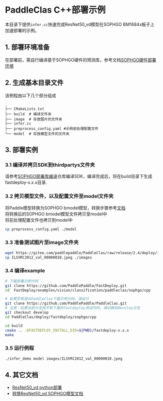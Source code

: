 # PaddleClas C++部署示例

本目录下提供`infer.cc`快速完成ResNet50_vd模型在SOPHGO BM1684x板子上加速部署的示例。

## 1. 部署环境准备
在部署前，需自行编译基于SOPHGO硬件的预测库，参考文档[SOPHGO硬件部署环境](https://github.com/PaddlePaddle/FastDeploy/blob/develop/docs/cn/build_and_install#算能硬件部署环境)

## 2. 生成基本目录文件

该例程由以下几个部分组成
```text
.
├── CMakeLists.txt
├── build  # 编译文件夹
├── image  # 存放图片的文件夹
├── infer.cc
├── preprocess_config.yaml #示例前处理配置文件
└── model  # 存放模型文件的文件夹
```
## 3. 部署实例


### 3.1 编译并拷贝SDK到thirdpartys文件夹

请参考[SOPHGO部署库编译](https://github.com/PaddlePaddle/FastDeploy/blob/develop/docs/cn/build_and_install/sophgo.md)仓库编译SDK，编译完成后，将在build目录下生成fastdeploy-x.x.x目录.

### 3.2 拷贝模型文件，以及配置文件至model文件夹
将Paddle模型转换为SOPHGO bmodel模型，转换步骤参考[文档](../README.md)  
将转换后的SOPHGO bmodel模型文件拷贝至model中  
将前处理配置文件也拷贝到model中  
```bash
cp preprocess_config.yaml ./model
```

### 3.3 准备测试图片至image文件夹
```bash
wget https://gitee.com/paddlepaddle/PaddleClas/raw/release/2.4/deploy/images/ImageNet/ILSVRC2012_val_00000010.jpeg
cp ILSVRC2012_val_00000010.jpeg ./images
```

### 3.4 编译example

```bash
# 下载部署示例代码
git clone https://github.com/PaddlePaddle/FastDeploy.git
cd  FastDeploy/examples/vision/classification/paddleclas/sophgo/cpp

# 如果您希望从PaddleClas下载示例代码，请运行
git clone https://github.com/PaddlePaddle/PaddleClas.git
# 注意：如果当前分支找不到下面的fastdeploy测试代码，请切换到develop分支
git checkout develop
cd PaddleClas/deploy/fastdeploy/sophgo/cpp

cd build
cmake .. -DFASTDEPLOY_INSTALL_DIR=${PWD}/fastdeploy-x.x.x
make
```

### 3.5 运行例程

```bash
./infer_demo model images/ILSVRC2012_val_00000010.jpeg
```

## 4. 其它文档
- [ResNet50_vd python部署](../python)
- [转换ResNet50_vd SOPHGO模型文档](../README.md)
